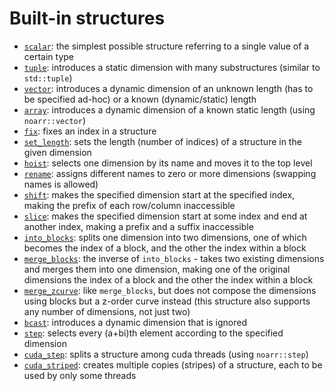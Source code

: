 # Built-in structures

- [`scalar`](scalar.md): the simplest possible structure referring to a single value of a certain type
- [`tuple`](tuple.md): introduces a static dimension with many substructures (similar to `std::tuple`)
- [`vector`](vector.md): introduces a dynamic dimension of an unknown length (has to be specified ad-hoc) or a known (dynamic/static) length
- [`array`](array.md): introduces a dynamic dimension of a known static length (using `noarr::vector`)
- [`fix`](fix.md): fixes an index in a structure
- [`set_length`](set_length.md): sets the length (number of indices) of a structure in the given dimension
- [`hoist`](hoist.md): selects one dimension by its name and moves it to the top level
- [`rename`](rename.md): assigns different names to zero or more dimensions (swapping names is allowed)
- [`shift`](shift.md): makes the specified dimension start at the specified index, making the prefix of each row/column inaccessible
- [`slice`](slice.md): makes the specified dimension start at some index and end at another index, making a prefix and a suffix inaccessible
- [`into_blocks`](into_blocks.md): splits one dimension into two dimensions, one of which becomes the index of a block, and the other the index within a block
- [`merge_blocks`](merge_blocks.md): the inverse of `into_blocks` - takes two existing dimensions and merges them into one dimension, making one of the original dimensions the index of a block and the other the index within a block
- [`merge_zcurve`](merge_zcurve.md): like `merge_blocks`, but does not compose the dimensions using blocks but a z-order curve instead (this structure also supports any number of dimensions, not just two)
- [`bcast`](bcast.md): introduces a dynamic dimension that is ignored
- [`step`](step.md): selects every (a+bi)th element according to the specified dimension
- [`cuda_step`](cuda_step.md): splits a structure among cuda threads (using `noarr::step`)
- [`cuda_striped`](cuda_striped.md): creates multiple copies (stripes) of a structure, each to be used by only some threads
